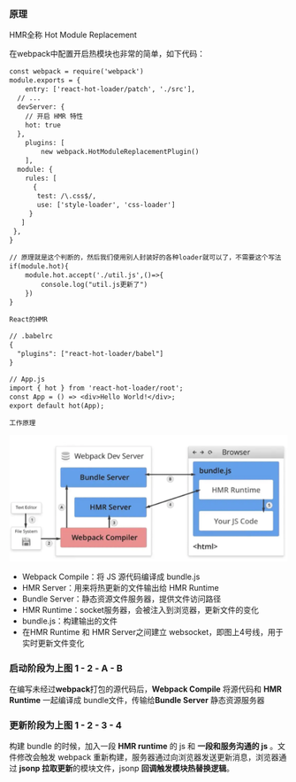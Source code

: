 ### 原理

HMR全称 Hot Module Replacement

在webpack中配置开启热模块也非常的简单，如下代码：

```
const webpack = require('webpack')
module.exports = {
	entry: ['react-hot-loader/patch', './src'],
  // ...
  devServer: {
    // 开启 HMR 特性
    hot: true
  },
	plugins: [
		new webpack.HotModuleReplacementPlugin()
	],
  module: {
    rules: [
      {
       test: /\.css$/,
       use: ['style-loader', 'css-loader']
     }
   ]
 },
}
```

```
// 原理就是这个判断的，然后我们使用别人封装好的各种loader就可以了，不需要这个写法
if(module.hot){
    module.hot.accept('./util.js',()=>{
        console.log("util.js更新了")
    })
}
```
`React的HMR`
```
// .babelrc
{
  "plugins": ["react-hot-loader/babel"]
}
```

```
// App.js
import { hot } from 'react-hot-loader/root';
const App = () => <div>Hello World!</div>;
export default hot(App);
```

`工作原理`

![webpack-HMR](../_media/hmr.png)

- Webpack Compile：将 JS 源代码编译成 bundle.js
- HMR Server：用来将热更新的文件输出给 HMR Runtime
- Bundle Server：静态资源文件服务器，提供文件访问路径
- HMR Runtime：socket服务器，会被注入到浏览器，更新文件的变化
- bundle.js：构建输出的文件
- 在HMR Runtime 和 HMR Server之间建立 websocket，即图上4号线，用于实时更新文件变化

### 启动阶段为上图 1 - 2 - A - B

在编写未经过**webpack**打包的源代码后，**Webpack Compile** 将源代码和 **HMR Runtime** 一起编译成 bundle文件，传输给**Bundle Server** 静态资源服务器


### 更新阶段为上图 1 - 2 - 3 - 4

构建 bundle 的时候，加入一段 **HMR runtime** 的 js 和  **一段和服务沟通的 js** 。文件修改会触发 webpack 重新构建，服务器通过向浏览器发送更新消息，浏览器通过 **jsonp 拉取更新**的模块文件，jsonp **回调触发模块热替换逻辑**。